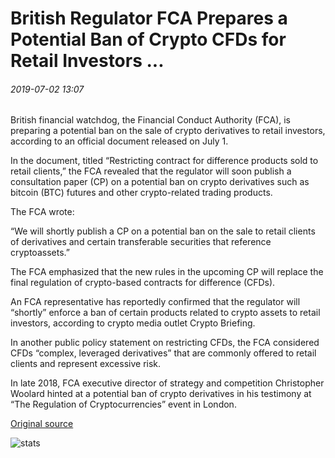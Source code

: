 # British Regulator FCA Prepares a Potential Ban of Crypto CFDs for Retail Investors ...

###### 2019-07-02 13:07

British financial watchdog, the Financial Conduct Authority (FCA), is preparing a potential ban on the sale of crypto derivatives to retail investors, according to an official document released on July 1.

In the document, titled “Restricting contract for difference products sold to retail clients,” the FCA revealed that the regulator will soon publish a consultation paper (CP) on a potential ban on crypto derivatives such as bitcoin (BTC) futures and other crypto-related trading products.

The FCA wrote:

“We will shortly publish a CP on a potential ban on the sale to retail clients of derivatives and certain transferable securities that reference cryptoassets.”

The FCA emphasized that the new rules in the upcoming CP will replace the final regulation of crypto-based contracts for difference (CFDs).

An FCA representative has reportedly confirmed that the regulator will “shortly” enforce a ban of certain products related to crypto assets to retail investors, according to crypto media outlet Crypto Briefing.

In another public policy statement on restricting CFDs, the FCA considered CFDs “complex, leveraged derivatives” that are commonly offered to retail clients and represent excessive risk.

In late 2018, FCA executive director of strategy and competition Christopher Woolard hinted at a potential ban of crypto derivatives in his testimony at “The Regulation of Cryptocurrencies” event in London.

[Original source](https://cointelegraph.com/news/british-regulator-fca-prepares-a-potential-ban-of-crypto-cfds-for-retail-investors)

![stats](https://c.statcounter.com/11760860/0/a89fa40b/1/ "stats")